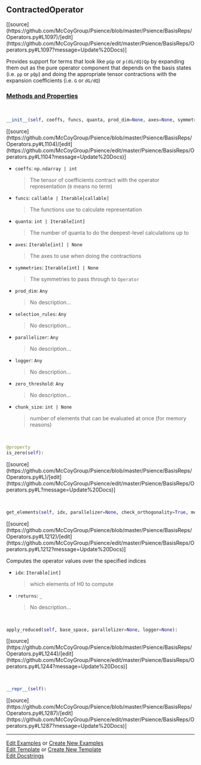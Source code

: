 ## <a id="Psience.BasisReps.Operators.ContractedOperator">ContractedOperator</a> 
<div class="docs-source-link" markdown="1">
[[source](https://github.com/McCoyGroup/Psience/blob/master/Psience/BasisReps/Operators.py#L1097)/[edit](https://github.com/McCoyGroup/Psience/edit/master/Psience/BasisReps/Operators.py#L1097?message=Update%20Docs)]
</div>

Provides support for terms that look like `pGp` or `p(dG/dQ)Qp` by
expanding them out as the pure operator component that depends on the basis states (i.e. `pp` or `pQp`)
and doing the appropriate tensor contractions with the expansion coefficients (i.e. `G` or `dG/dQ`)

<div class="collapsible-section">
 <div class="collapsible-section collapsible-section-header" markdown="1">
 
### <a class="collapse-link" data-toggle="collapse" href="#methods">Methods and Properties</a> <a class="float-right" data-toggle="collapse" href="#methods"><i class="fa fa-chevron-down"></i></a>

 </div>
 <div class="collapsible-section collapsible-section-body collapse" id="methods" markdown="1">

<a id="Psience.BasisReps.Operators.ContractedOperator.__init__" class="docs-object-method">&nbsp;</a> 
```python
__init__(self, coeffs, funcs, quanta, prod_dim=None, axes=None, symmetries=None, selection_rules=None, selection_rule_steps=None, zero_threshold=1e-14, skipped_indices=None, skipped_coefficient_threshold=None, chunk_size=None, parallelizer=None, logger=None): 
```
<div class="docs-source-link" markdown="1">
[[source](https://github.com/McCoyGroup/Psience/blob/master/Psience/BasisReps/Operators.py#L1104)/[edit](https://github.com/McCoyGroup/Psience/edit/master/Psience/BasisReps/Operators.py#L1104?message=Update%20Docs)]
</div>


- `coeffs`: `np.ndarray | int`
    >The tensor of coefficients contract with the operator representation (`0` means no term)
- `funcs`: `callable | Iterable[callable]`
    >The functions use to calculate representation
- `quanta`: `int | Iterable[int]`
    >The number of quanta to do the deepest-level calculations up to
- `axes`: `Iterable[int] | None`
    >The axes to use when doing the contractions
- `symmetries`: `Iterable[int] | None`
    >The symmetries to pass through to `Operator`
- `prod_dim`: `Any`
    >No description...
- `selection_rules`: `Any`
    >No description...
- `parallelizer`: `Any`
    >No description...
- `logger`: `Any`
    >No description...
- `zero_threshold`: `Any`
    >No description...
- `chunk_size`: `int | None`
    >number of elements that can be evaluated at once (for memory reasons)

<a id="Psience.BasisReps.Operators.ContractedOperator.is_zero" class="docs-object-method">&nbsp;</a> 
```python
@property
is_zero(self): 
```
<div class="docs-source-link" markdown="1">
[[source](https://github.com/McCoyGroup/Psience/blob/master/Psience/BasisReps/Operators.py#L)/[edit](https://github.com/McCoyGroup/Psience/edit/master/Psience/BasisReps/Operators.py#L?message=Update%20Docs)]
</div>

<a id="Psience.BasisReps.Operators.ContractedOperator.get_elements" class="docs-object-method">&nbsp;</a> 
```python
get_elements(self, idx, parallelizer=None, check_orthogonality=True, memory_constrained=False): 
```
<div class="docs-source-link" markdown="1">
[[source](https://github.com/McCoyGroup/Psience/blob/master/Psience/BasisReps/Operators.py#L1212)/[edit](https://github.com/McCoyGroup/Psience/edit/master/Psience/BasisReps/Operators.py#L1212?message=Update%20Docs)]
</div>

Computes the operator values over the specified indices
- `idx`: `Iterable[int]`
    >which elements of H0 to compute
- `:returns`: `_`
    >No description...

<a id="Psience.BasisReps.Operators.ContractedOperator.apply_reduced" class="docs-object-method">&nbsp;</a> 
```python
apply_reduced(self, base_space, parallelizer=None, logger=None): 
```
<div class="docs-source-link" markdown="1">
[[source](https://github.com/McCoyGroup/Psience/blob/master/Psience/BasisReps/Operators.py#L1244)/[edit](https://github.com/McCoyGroup/Psience/edit/master/Psience/BasisReps/Operators.py#L1244?message=Update%20Docs)]
</div>

<a id="Psience.BasisReps.Operators.ContractedOperator.__repr__" class="docs-object-method">&nbsp;</a> 
```python
__repr__(self): 
```
<div class="docs-source-link" markdown="1">
[[source](https://github.com/McCoyGroup/Psience/blob/master/Psience/BasisReps/Operators.py#L1287)/[edit](https://github.com/McCoyGroup/Psience/edit/master/Psience/BasisReps/Operators.py#L1287?message=Update%20Docs)]
</div>

 </div>
</div>




___

[Edit Examples](https://github.com/McCoyGroup/Psience/edit/gh-pages/ci/examples/Psience/BasisReps/Operators/ContractedOperator.md) or 
[Create New Examples](https://github.com/McCoyGroup/Psience/new/gh-pages/?filename=ci/examples/Psience/BasisReps/Operators/ContractedOperator.md) <br/>
[Edit Template](https://github.com/McCoyGroup/Psience/edit/gh-pages/ci/docs/Psience/BasisReps/Operators/ContractedOperator.md) or 
[Create New Template](https://github.com/McCoyGroup/Psience/new/gh-pages/?filename=ci/docs/templates/Psience/BasisReps/Operators/ContractedOperator.md) <br/>
[Edit Docstrings](https://github.com/McCoyGroup/Psience/edit/master/Psience/BasisReps/Operators.py#L1097?message=Update%20Docs)